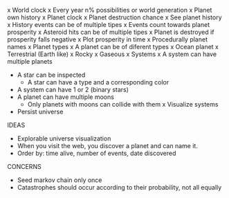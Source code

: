 x World clock
x Every year n% possibilities or world generation
x Planet own history
  x Planet clock
  x Planet destruction chance
  x See planet history
x History events can be of multiple tipes
x Events count towards planet prosperity
  x Asteroid hits can be of multiple tipes
x Planet is destroyed if prosperity falls negative
x Plot prosperity in time
x Procedurally planet names
x Planet types
  x A planet can be of diferent types
    x Ocean planet
    x Terrestrial (Earth like)
    x Rocky
    x Gaseous
x Systems
  x A system can have multiple planets
  - A star can be inspected
    - A star can have a type and a corresponding color
  - A system can have 1 or 2 (binary stars)
  - A planet can have multiple moons
    - Only planets with moons can collide with them
x Visualize systems
- Persist universe

IDEAS
- Explorable universe visualization
- When you visit the web, you discover a planet and can name it.
- Order by: time alive, number of events, date discovered

CONCERNS
- Seed markov chain only once
- Catastrophes should occur according to their probability, not all equally
